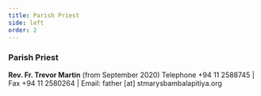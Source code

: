 ```yaml
---
title: Parish Priest
side: left
order: 2
---
```



### Parish Priest

**Rev. Fr. Trevor Martin** (from September 2020) 
Telephone +94 11 2588745 | Fax +94 11 2580264 | Email: father [at] stmarysbambalapitiya.org
